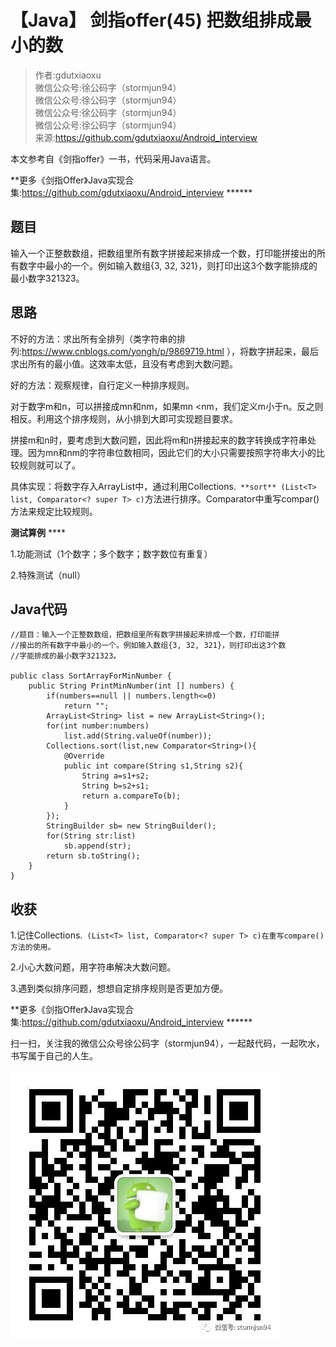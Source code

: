 # 【Java】 剑指offer(45) 把数组排成最小的数  
  
> 作者:gdutxiaoxu<br/> 微信公众号:徐公码字（stormjun94）<br/>微信公众号:徐公码字（stormjun94）<br/>微信公众号:徐公码字（stormjun94）<br/>微信公众号:徐公码字（stormjun94）<br/>来源:https://github.com/gdutxiaoxu/Android_interview

本文参考自《剑指offer》一书，代码采用Java语言。

**更多《剑指Offer》Java实现合集:https://github.com/gdutxiaoxu/Android_interview ******

## 题目

输入一个正整数数组，把数组里所有数字拼接起来排成一个数，打印能拼接出的所有数字中最小的一个。例如输入数组{3, 32,
321}，则打印出这3个数字能排成的最小数字321323。

## 思路

不好的方法：求出所有全排列（类字符串的排列:https://www.cnblogs.com/yongh/p/9869719.html
），将数字拼起来，最后求出所有的最小值。这效率太低，且没有考虑到大数问题。

好的方法：观察规律，自行定义一种排序规则。

对于数字m和n，可以拼接成mn和nm，如果mn <nm，我们定义m小于n。反之则相反。利用这个排序规则，从小排到大即可实现题目要求。

拼接m和n时，要考虑到大数问题，因此将m和n拼接起来的数字转换成字符串处理。因为mn和nm的字符串位数相同，因此它们的大小只需要按照字符串大小的比较规则就可以了。

具体实现：将数字存入ArrayList中，通过利用Collections.` **sort** (List<T> list, Comparator<?
super T> c)`方法进行排序。Comparator中重写compar()方法来规定比较规则。

**测试算例** ****

1.功能测试（1个数字；多个数字；数字数位有重复）

2.特殊测试（null）

## **Java代码**

    
    
    //题目：输入一个正整数数组，把数组里所有数字拼接起来排成一个数，打印能拼
    //接出的所有数字中最小的一个。例如输入数组{3, 32, 321}，则打印出这3个数
    //字能排成的最小数字321323。
    
    public class SortArrayForMinNumber {
        public String PrintMinNumber(int [] numbers) {
            if(numbers==null || numbers.length<=0)
                return "";
            ArrayList<String> list = new ArrayList<String>();
            for(int number:numbers)
                list.add(String.valueOf(number));
            Collections.sort(list,new Comparator<String>(){
                @Override
                public int compare(String s1,String s2){
                    String a=s1+s2;
                    String b=s2+s1;
                    return a.compareTo(b);
                }
            });
            StringBuilder sb= new StringBuilder();
            for(String str:list)
                sb.append(str);
            return sb.toString();
        }
    }
    

## **收获**

1.记住Collections.` (List<T> list, Comparator<? super T> c)在重写compare()方法的使用。`

2.小心大数问题，用字符串解决大数问题。

3.遇到类似排序问题，想想自定排序规则是否更加方便。

**更多《剑指Offer》Java实现合集:https://github.com/gdutxiaoxu/Android_interview ******

扫一扫，关注我的微信公众号徐公码字（stormjun94），一起敲代码，一起吹水，书写属于自己的人生。

![](https://raw.githubusercontent.com/gdutxiaoxu/blog_pic/master/offer/20200722234908.png)